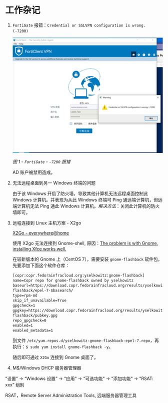 # 工作杂记

1. `FortiGate` 报错：`Credential or SSLVPN configuration is wrong. (-7200)`

    ![`FortiGate` - `-7200` 报错](images/20_01.png)

    *图 1 - `FortiGate` - `-7200` 报错*

    AD 账户被禁用造成。

2. 无法远程桌面到另一 Windows 终端的问题

    由于该 Windows 开启了防火墙，导致其他计算机无法远程桌面控制此 Windows 计算机。并表现为从此 Windows 终端可 Ping 通远端计算机，但远端计算机无法 Ping 通此 Windows 计算机。*解决方法*：关闭此计算机的防火墙即可。

3. 远程连接到 Linux 主机方案 - X2go

    [X2Go - everywhere@home](https://wiki.x2go.org)

    使用 X2go 无法连接到 Gnome-shell, 原因：[The problem is with Gnome, installing Xfce works well.](https://unix.stackexchange.com/a/322350)

    在较新版本的 Gnome 上（CentOS 7），需要安装 `gnome-flashback` 软件包，先要添加下面这个软件仓库：

    ```repo
    [copr:copr.fedorainfracloud.org:yselkowitz:gnome-flashback]
    name=Copr repo for gnome-flashback owned by yselkowitz
    baseurl=https://download.copr.fedorainfracloud.org/results/yselkowitz/gnome-flashback/epel-7-$basearch/
    type=rpm-md
    skip_if_unavailable=True
    gpgcheck=1
    gpgkey=https://download.copr.fedorainfracloud.org/results/yselkowitz/gnome-flashback/pubkey.gpg
    repo_gpgcheck=0
    enabled=1
    enabled_metadata=1
    ```

    到文件 `/etc/yum.repos.d/yselkowitz-gnome-flashback-epel-7.repo`，再执行：`$ sudo yum install gnome-flashback -y`。

    随后即可通过 `X2Go` 连接到 Gnome 桌面了。

4. M$/Windows DHCP 服务器管理器

“设置” -> “Windows 设置” -> “应用” -> “可选功能” -> “添加功能” -> “RSAT: xxx” 组别

RSAT，Remote Server Administration Tools, 远端服务器管理工具
